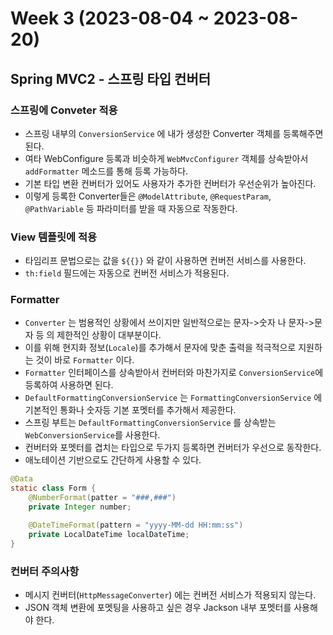 # Week 3 (2023-08-04 ~ 2023-08-20)

## Spring MVC2 - 스프링 타입 컨버터

### 스프링에 Conveter 적용
- 스프링 내부의 `ConversionService` 에 내가 생성한 Converter 객체를 등록해주면 된다.
- 여타 WebConfigure 등록과 비슷하게 `WebMvcConfigurer` 객체를 상속받아서 `addFormatter` 메소드를 통해 등록 가능하다.
- 기본 타입 변환 컨버터가 있어도 사용자가 추가한 컨버터가 우선순위가 높아진다.
- 이렇게 등록한 Converter들은 `@ModelAttribute`, `@RequestParam`, `@PathVariable` 등 파라미터를 받을 때 자동으로 작동한다.

### View 템플릿에 적용
- 타임리프 문법으로는 값을 `${{}}` 와 같이 사용하면 컨버전 서비스를 사용한다.
- `th:field` 필드에는 자동으로 컨버전 서비스가 적용된다.

### Formatter
- `Converter` 는 범용적인 상황에서 쓰이지만 일반적으로는 문자->숫자 나 문자->문자 등 의 제한적인 상황이 대부분이다.
- 이를 위해 현지화 정보(`Locale`)를 추가해서 문자에 맞춘 출력을 적극적으로 지원하는 것이 바로 `Formatter` 이다.
- `Formatter` 인터페이스를 상속받아서 컨버터와 마찬가지로 `ConversionService`에 등록하여 사용하면 된다.
- `DefaultFormattingConversionService` 는 `FormattingConversionService` 에 기본적인 통화나 숫자등 기본 포멧터를 추가해서 제공한다.
- 스프링 부트는 `DefaultFormattingConversionService` 를 상속받는 `WebConversionService`를 사용한다.
- 컨버터와 포멧터를 겹치는 타입으로 두가지 등록하면 컨버터가 우선으로 동작한다.
- 애노테이션 기반으로도 간단하게 사용할 수 있다.

```java
@Data
static class Form {
    @NumberFormat(patter = "###,###")
    private Integer number;

    @DateTimeFormat(pattern = "yyyy-MM-dd HH:mm:ss")
    private LocalDateTime localDateTime;
}
```

### 컨버터 주의사항
- 메시지 컨버터(`HttpMessageConverter`) 에는 컨버전 서비스가 적용되지 않는다.
- JSON 객체 변환에 포멧팅을 사용하고 싶은 경우 Jackson 내부 포멧터를 사용해야 한다.